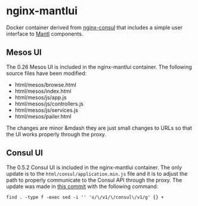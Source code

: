 # nginx-mantlui

Docker container derived from [nginx-consul](nginx-consul) that includes a simple user interface to [Mantl](http://mantl.io/) components.

## Mesos UI

The 0.26 Mesos UI is included in the nginx-mantlui container. The following source files have been modified:

* html/mesos/browse.html
* html/mesos/index.html
* html/mesos/js/app.js
* html/mesos/js/controllers.js
* html/mesos/js/services.js
* html/mesos/pailer.html

The changes are minor &mdash they are just small changes to URLs so that the UI works properly through the proxy.

## Consul UI

The 0.5.2 Consul UI is included in the nginx-mantlui container. The only update is to the `html/consul/application.min.js` file and it is to adjust the path to properly communicate to the Consul API through the proxy. The update was made in [this commit](https://github.com/CiscoCloud/nginx-mantlui/commit/5ab35f3819fb81a1bbb9120d258e1b42dfbbd207) with the following command:

```shell
find . -type f -exec sed -i '' 's/\/v1/\/consul\/v1/g' {} +
```
